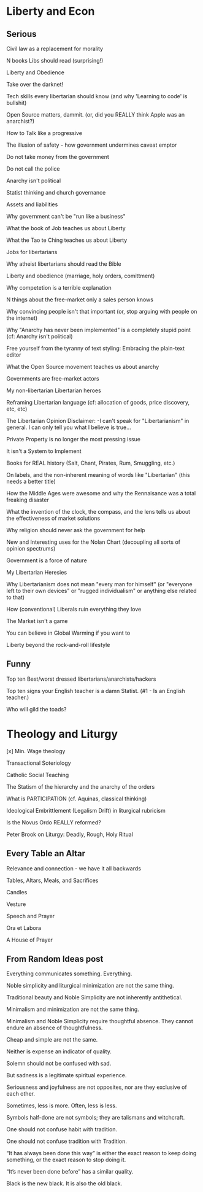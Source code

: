 # Liberty and Econ

## Serious

Civil law as a replacement for morality

N books Libs should read (surprising!)

Liberty and Obedience

Take over the darknet!

Tech skills every libertarian should know
(and why 'Learning to code' is bullshit)

Open Source matters, dammit.
(or, did you REALLY think Apple was an anarchist?)

How to Talk like a progressive

The illusion of safety - how government undermines caveat emptor

Do not take money from the government

Do not call the police

Anarchy isn't political

Statist thinking and church governance

Assets and liabilities

Why government can't be "run like a business"

What the book of Job teaches us about Liberty

What the Tao te Ching teaches us about Liberty

Jobs for libertarians

Why atheist libertarians should read the Bible

Liberty and obedience
(marriage, holy orders, comittment)

Why competetion is a terrible explanation

N things about the free-market only a sales person knows

Why convincing people isn't that important
(or, stop arguing with people on the internet)

Why "Anarchy has never been implemented" is a completely stupid point 
(cf: Anarchy isn't political)

Free yourself from the tyranny of text styling:
Embracing the plain-text editor

What the Open Source movement teaches us about anarchy

Governments are free-market actors

My non-libertarian Libertarian heroes

Reframing Libertarian language
(cf: allocation of goods, price discovery, etc, etc)

The Libertarian Opinion Disclaimer:
-I can't speak for "Libertarianism" in general. I can only tell you what I believe is true...

Private Property is no longer the most pressing issue

It isn't a System to Implement

Books for REAL history
(Salt, Chant, Pirates, Rum, Smuggling, etc.)

On labels, and the non-inherent meaning of words like "Libertarian" (this needs a better title)

How the Middle Ages were awesome and why the Rennaisance was a total freaking disaster

What the invention of the clock, the compass, and the lens tells us about the effectiveness of market solutions

Why religion should never ask the government for help

New and Interesting uses for the Nolan Chart (decoupling all sorts of opinion spectrums)

Government is a force of nature

My Libertarian Heresies

Why Libertarianism does not mean "every man for himself"
(or "everyone left to their own devices" 
or "rugged individualism"
or anything else related to that)

How (conventional) Liberals ruin everything they love

The Market isn't a game

You can believe in Global Warming if you want to

Liberty beyond the rock-and-roll lifestyle


## Funny

Top ten Best/worst dressed libertarians/anarchists/hackers

Top ten signs your English teacher is a damn Statist.
(#1 - Is an English teacher.)

Who will gild the toads?



# Theology and Liturgy

[x] Min. Wage theology

Transactional Soteriology

Catholic Social Teaching

The Statism of the hierarchy and the anarchy of the orders

What is PARTICIPATION (cf. Aquinas, classical thinking)

Ideological Embrittlement (Legalism Drift) in liturgical rubricism

Is the Novus Ordo REALLY reformed?

Peter Brook on Liturgy: Deadly, Rough, Holy Ritual

## Every Table an Altar

Relevance and connection - we have it all backwards

Tables, Altars, Meals, and Sacrifices

Candles

Vesture

Speech and Prayer

Ora et Labora

A House of Prayer


## From Random Ideas post

Everything communicates something. Everything.

Noble simplicity and liturgical minimization are not the same thing.

Traditional beauty and Noble Simplicity are not inherently antithetical.

Minimalism and minimization are not the same thing.

Minimalism and Noble Simplicity require thoughtful absence. They cannot endure an absence of thoughtfulness.

Cheap and simple are not the same.

Neither is expense an indicator of quality.

Solemn should not be confused with sad.

But sadness is a legitimate spiritual experience.

Seriousness and joyfulness are not opposites, nor are they exclusive of each other.

Sometimes, less is more. Often, less is less.

Symbols half-done are not symbols; they are talismans and witchcraft.

One should not confuse habit with tradition.

One should not confuse tradition with Tradition.

“It has always been done this way” is either the exact reason to keep doing something, or the exact reason to stop doing it.

“It’s never been done before” has a similar quality.

Black is the new black. It is also the old black.



